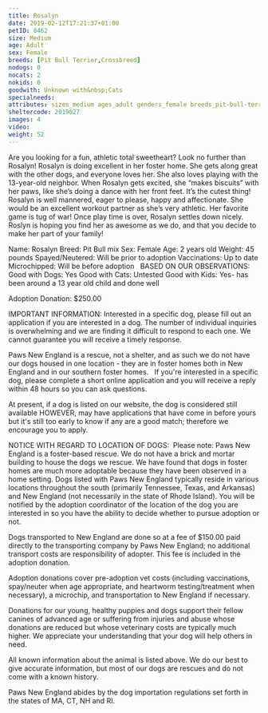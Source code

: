 ```yaml
---
title: Rosalyn
date: 2019-02-12T17:21:37+01:00
petID: 8462
size: Medium
age: Adult
sex: Female
breeds: [Pit Bull Terrier,Crossbreed]
nodogs: 0
nocats: 2
nokids: 0
goodwith: Unknown with&nbsp;Cats
specialneeds: 
attributes: sizes_medium ages_adult genders_female breeds_pit-bull-terrier breeds_crossbreed 
sheltercode: 2019027
images: 4
video: 
weight: 52
---
```


Are you looking for a fun, athletic total sweetheart? Look no further than Rosalyn! Rosalyn is doing excellent in her foster home. She gets along great with the other dogs, and everyone loves her. She also loves playing with the 13-year-old neighbor. When Rosalyn gets excited, she &#8220;makes biscuits&#8221; with her paws, like she&#8217;s doing a dance with her front feet. It&#8217;s the cutest thing! Rosalyn is well mannered, eager to please, happy and affectionate. She would be an excellent workout partner as she&#8217;s very athletic. Her favorite game is tug of war! Once play time is over, Rosalyn settles down nicely. Roslyn is hoping you find her as awesome as we do, and that you decide to make her part of your family!  


Name: Rosalyn
Breed: Pit Bull mix
Sex: Female
Age: 2 years old
Weight: 45 pounds
Spayed/Neutered: Will be prior to adoption
Vaccinations: Up to date 
Microchipped: Will be before adoption
&#160;
BASED ON OUR OBSERVATIONS:
Good with Dogs: Yes
Good with Cats: Untested 
Good with Kids: Yes- has been around a 13 year old child and done well 


Adoption Donation: $250.00


IMPORTANT INFORMATION:
Interested in a specific dog, please fill out an application if you are interested in a dog. The number of individual inquiries is overwhelming and we are finding it difficult to respond to each one. We cannot guarantee you will receive a timely response.

Paws New England is a rescue, not a shelter, and as such we do not have our dogs housed in one location - they are in foster homes both in New England and in our southern foster homes. &#160; If you're interested in a specific dog, please complete a short online application and you will receive a reply within 48 hours so you can ask questions.

At present, if a dog is listed on our website, the dog is considered still available HOWEVER, may have applications that have come in before yours but it's still too early to know if any are a good match; therefore we encourage you to apply.


NOTICE WITH REGARD TO LOCATION OF DOGS: &#160;Please note: Paws New England is a foster-based rescue. We do not have a brick and mortar building to house the dogs we rescue. We have found that dogs in foster homes are much more adoptable because they have been observed in a home setting. Dogs listed with Paws New England typically reside in various locations throughout the south (primarily Tennessee, Texas, and Arkansas) and New England (not necessarily in the state of Rhode Island). You will be notified by the adoption coordinator of the location of the dog you are interested in so you have the ability to decide whether to pursue adoption or not.

Dogs transported to New England are done so at a fee of $150.00 paid directly to the transporting company by Paws New England; no additional transport costs are responsibility of adopter. This fee is included in the adoption donation.

Adoption donations cover pre-adoption vet costs (including vaccinations, spay/neuter when age appropriate, and heartworm testing/treatment when necessary), a microchip, and transportation to New England if necessary.

Donations for our young, healthy puppies and dogs support their fellow canines of advanced age or suffering from injuries and abuse whose donations are reduced but whose veterinary costs are typically much higher. We appreciate your understanding that your dog will help others in need.

All known information about the animal is listed above. We do our best to give accurate information, but most of our dogs are rescues and do not come with a known history.

Paws New England abides by the dog importation regulations set forth in the states of MA, CT, NH and RI.